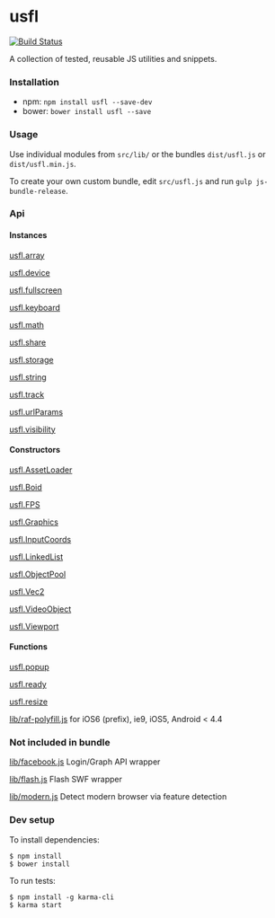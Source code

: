 # usfl

[![Build Status](https://secure.travis-ci.org/ianmcgregor/usfl.png)](https://travis-ci.org/ianmcgregor/usfl)

A collection of tested, reusable JS utilities and snippets.

### Installation

* npm: ```npm install usfl --save-dev```
* bower: ```bower install usfl --save```

### Usage

Use individual modules from `src/lib/` or the bundles `dist/usfl.js` or `dist/usfl.min.js`.

To create your own custom bundle, edit `src/usfl.js` and run `gulp js-bundle-release`.

### Api

#### Instances

[usfl.array](docs/README.md#array)

[usfl.device](docs/README.md#device)

[usfl.fullscreen](docs/README.md#fullscreen)

[usfl.keyboard](docs/README.md#keyboard)

[usfl.math](docs/README.md#math)

[usfl.share](docs/README.md#share)

[usfl.storage](docs/README.md#storage)

[usfl.string](docs/README.md#string)

[usfl.track](docs/README.md#track)

[usfl.urlParams](docs/README.md#urlparams)

[usfl.visibility](docs/README.md#visibility)


#### Constructors

[usfl.AssetLoader](docs/README.md#assetloader)

[usfl.Boid](docs/README.md#boid)

[usfl.FPS](docs/README.md#fps)

[usfl.Graphics](docs/README.md#graphics)

[usfl.InputCoords](docs/README.md#inputcoords)

[usfl.LinkedList](docs/README.md#linkedlist)

[usfl.ObjectPool](docs/README.md#objectpool)

[usfl.Vec2](docs/README.md#vec2)

[usfl.VideoObject](docs/README.md#videoobject)

[usfl.Viewport](docs/README.md#viewport)


#### Functions

[usfl.popup](docs/README.md#popup)

[usfl.ready](docs/README.md#ready)

[usfl.resize](docs/README.md#resize)

[lib/raf-polyfill.js](docs/README.md#raf-polyfill) for iOS6 (prefix), ie9, iOS5, Android < 4.4


### Not included in bundle

[lib/facebook.js](docs/README.md#facebook) Login/Graph API wrapper

[lib/flash.js](docs/README.md#flash) Flash SWF wrapper

[lib/modern.js](docs/README.md#modern) Detect modern browser via feature detection


### Dev setup

To install dependencies:

```
$ npm install
$ bower install
```

To run tests:

```
$ npm install -g karma-cli
$ karma start
```
